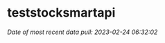 
<!-- README.md is generated from README.Rmd. Please edit that file -->

# teststocksmartapi

*Date of most recent data pull: 2023-02-24 06:32:02*
